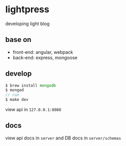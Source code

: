 # lightpress
developing light blog

## base on
* front-end: angular, webpack
* back-end: express, mongoose

## develop

```php
$ brew install mongodb
$ mongod
// run
$ make dev
```

view api in `127.0.0.1:8080`

## docs
view api docs in `server` and DB docs in `server/schemas`
